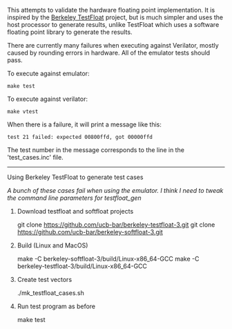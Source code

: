 This attempts to validate the hardware floating point implementation. It is inspired by
the [Berkeley TestFloat](http://www.jhauser.us/arithmetic/TestFloat.html) project,
but is much simpler and uses the host processor to generate results, unlike TestFloat
which uses a software floating point library to generate the results.

There are currently many failures when executing against Verilator, mostly caused by
rounding errors in hardware. All of the emulator tests should pass.

To execute against emulator:

    make test

To execute against verilator:

    make vtest

When there is a failure, it will print a message like this:

    test 21 failed: expected 00800ffd, got 00000ffd

The test number in the message corresponds to the line in the 'test_cases.inc'
file.

----

Using Berkeley TestFloat to generate test cases

*A bunch of these cases fail when using the emulator. I think I need to tweak the
command line parameters for testfloat_gen*

1. Download testfloat and softfloat projects

    git clone https://github.com/ucb-bar/berkeley-testfloat-3.git
    git clone https://github.com/ucb-bar/berkeley-softfloat-3.git

2. Build (Linux and MacOS)

    make -C berkeley-softfloat-3/build/Linux-x86_64-GCC
    make -C berkeley-testfloat-3/build/Linux-x86_64-GCC

3. Create test vectors

    ./mk_testfloat_cases.sh

4. Run test program as before

    make test
